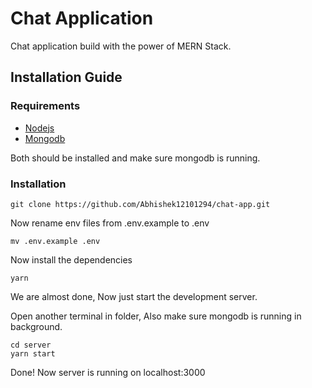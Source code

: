 # Chat Application 
Chat application build with the power of MERN Stack.

## Installation Guide

### Requirements
- [Nodejs](https://nodejs.org/en/download)
- [Mongodb](https://www.mongodb.com/docs/manual/administration/install-community/)

Both should be installed and make sure mongodb is running.
### Installation

```shell
git clone https://github.com/Abhishek12101294/chat-app.git
```
Now rename env files from .env.example to .env
```shell
mv .env.example .env
```

Now install the dependencies
```shell
yarn
```
We are almost done, Now just start the development server.

Open another terminal in folder, Also make sure mongodb is running in background.
```shell
cd server
yarn start
```
Done! Now server is running on localhost:3000